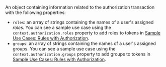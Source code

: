 An object containing information related to the authorization transaction with the following properties:

- `roles`: an array of strings containing the names of a user's assigned <dfn data-key="role">roles</dfn>. You can see a sample use case using the `context.authorization.roles` property to add roles to tokens in [Sample Use Cases: Rules with Authorization](/authorization/concepts/sample-use-cases-rules#add-user-roles-to-tokens).
- `groups`: an array of strings containing the names of a user's assigned groups. You can see a sample use case using the `context.authorization.groups` property to add groups to tokens in [Sample Use Cases: Rules with Authorization](/authorization/concepts/sample-use-cases-rules#add-user-groups-to-tokens).